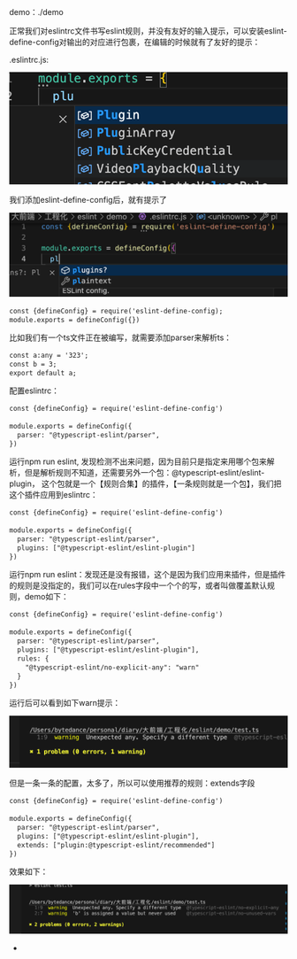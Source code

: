 demo：./demo

正常我们对eslintrc文件书写eslint规则，并没有友好的输入提示，可以安装eslint-define-config对输出的对应进行包裹，在编辑的时候就有了友好的提示：

.eslintrc.js:

![1676029157125](image/eslintrc.js配置规则/1676029157125.png)

我们添加eslint-define-config后，就有提示了

![1676029397647](image/eslintrc.js配置规则/1676029397647.png)

```
const {defineConfig} = require('eslint-define-config);
module.exports = defineConfig({})
```

比如我们有一个ts文件正在被编写，就需要添加parser来解析ts：

```
const a:any = '323';
const b = 3;
export default a;

```

配置eslintrc：

```
const {defineConfig} = require('eslint-define-config')

module.exports = defineConfig({
  parser: "@typescript-eslint/parser",
})

```

运行npm run eslint, 发现检测不出来问题，因为目前只是指定来用哪个包来解析，但是解析规则不知道，还需要另外一个包：@typescript-eslint/eslint-plugin， 这个包就是一个【规则合集】的插件，【一条规则就是一个包】，我们把这个插件应用到eslintrc：

```
const {defineConfig} = require('eslint-define-config')

module.exports = defineConfig({
  parser: "@typescript-eslint/parser",
  plugins: ["@typescript-eslint/eslint-plugin"]
})

```

运行npm run eslint：发现还是没有报错，这个是因为我们应用来插件，但是插件的规则是没指定的，我们可以在rules字段中一个个的写，或者叫做覆盖默认规则，demo如下：

```
const {defineConfig} = require('eslint-define-config')

module.exports = defineConfig({
  parser: "@typescript-eslint/parser",
  plugins: ["@typescript-eslint/eslint-plugin"],
  rules: {
    "@typescript-eslint/no-explicit-any": "warn"
  }
})

```

运行后可以看到如下warn提示：

![1676030164053](image/eslintrc.js配置规则/1676030164053.png)

但是一条一条的配置，太多了，所以可以使用推荐的规则：extends字段

```
const {defineConfig} = require('eslint-define-config')

module.exports = defineConfig({
  parser: "@typescript-eslint/parser",
  plugins: ["@typescript-eslint/eslint-plugin"],
  extends: ["plugin:@typescript-eslint/recommended"]
})

```

效果如下：

![1676030243576](image/eslintrc.js配置规则/1676030243576.png)


-
